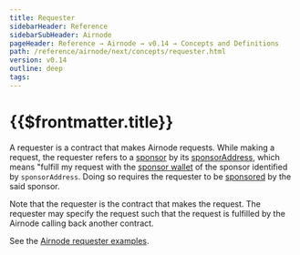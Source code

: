 ```yaml
---
title: Requester
sidebarHeader: Reference
sidebarSubHeader: Airnode
pageHeader: Reference → Airnode → v0.14 → Concepts and Definitions
path: /reference/airnode/next/concepts/requester.html
version: v0.14
outline: deep
tags:
---
```


<VersionWarning/>

<PageHeader/>

<SearchHighlight/>

<FlexStartTag/>

# {{$frontmatter.title}}

A requester is a contract that makes Airnode requests. While making a request,
the requester refers to a [sponsor](/reference/airnode/next/concepts/sponsor.md)
by its
[sponsorAddress](/reference/airnode/next/concepts/sponsor.md#sponsoraddress),
which means "fulfill my request with the
[sponsor wallet](/reference/airnode/next/concepts/sponsor.md#sponsorwallet) of
the sponsor identified by `sponsorAddress`. Doing so requires the requester to
be [sponsored](/reference/airnode/next/concepts/sponsor.md) by the said sponsor.

Note that the requester is the contract that makes the request. The requester
may specify the request such that the request is fulfilled by the Airnode
calling back another contract.

See the
[Airnode requester examples](https://github.com/api3dao/airnode/tree/v0.13/packages/airnode-examples/contracts).

<FlexEndTag/>
